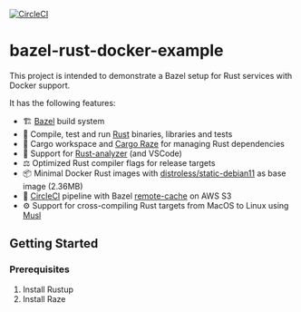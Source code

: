[![CircleCI](https://circleci.com/gh/nickdecooman/bazel-rust-docker-example/tree/main.svg?style=svg)](https://circleci.com/gh/nickdecooman/bazel-rust-docker-example/tree/main)

# bazel-rust-docker-example
This project is intended to demonstrate a Bazel setup for Rust services with Docker support. 

It has the following features:
* 🏗  [Bazel](https://bazel.build/) build system
* 🦀 Compile, test and run [Rust](https://www.rust-lang.org/) binaries, libraries and tests
* 🧰 Cargo workspace and [Cargo Raze](https://github.com/google/cargo-raze) for managing Rust dependencies
* 🧐  Support for [Rust-analyzer](https://rust-analyzer.github.io/) (and VSCode)
* ⚖️ Optimized Rust compiler flags for release targets
* 📦  Minimal Docker Rust images with [distroless/static-debian11](https://github.com/GoogleContainerTools/distroless/blob/main/base/README.md) as base image (2.36MB)
* 🚀 [CircleCI](https://circleci.com/) pipeline with Bazel [remote-cache](https://github.com/buchgr/bazel-remote) on AWS S3
* ⚙️ Support for cross-compiling Rust targets from MacOS to Linux using [Musl](https://musl.libc.org/)

## Getting Started

### Prerequisites

1. Install Rustup
2. Install Raze
